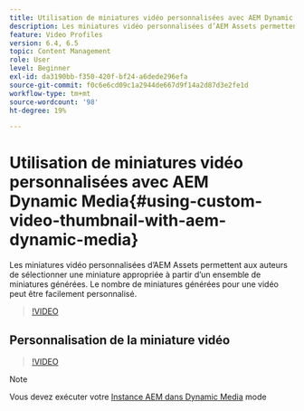 ```yaml
---
title: Utilisation de miniatures vidéo personnalisées avec AEM Dynamic Media
description: Les miniatures vidéo personnalisées d’AEM Assets permettent aux auteurs de sélectionner une miniature appropriée à partir d’un ensemble de miniatures générées. Le nombre de miniatures générées pour une vidéo peut être facilement personnalisé.
feature: Video Profiles
version: 6.4, 6.5
topic: Content Management
role: User
level: Beginner
exl-id: da3190bb-f350-420f-bf24-a6dede296efa
source-git-commit: f0c6e6cd09c1a2944de667d9f14a2d87d3e2fe1d
workflow-type: tm+mt
source-wordcount: '98'
ht-degree: 19%

---
```


# Utilisation de miniatures vidéo personnalisées avec AEM Dynamic Media{#using-custom-video-thumbnail-with-aem-dynamic-media}

Les miniatures vidéo personnalisées d’AEM Assets permettent aux auteurs de sélectionner une miniature appropriée à partir d’un ensemble de miniatures générées. Le nombre de miniatures générées pour une vidéo peut être facilement personnalisé.

>[!VIDEO](https://video.tv.adobe.com/v/16467/?quality=9&learn=on)

## Personnalisation de la miniature vidéo

>[!VIDEO](https://video.tv.adobe.com/v/18867/)

>[!NOTE]
>
>Vous devez exécuter votre [Instance AEM dans Dynamic Media](https://experienceleague.adobe.com/docs/?lang=fr) mode

